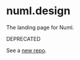 # numl.design

The landing page for Numl.

DEPRECATED

See a [new repo](https://github.com/numldesign/website).
